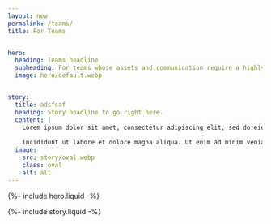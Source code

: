```yaml
---
layout: new
permalink: /teams/
title: For Teams


hero:
  heading: Teams headline
  subheading: For teams whose assets and communication require a highly secure connected network.
  image: hero/default.webp


story:
  title: adsfsaf
  heading: Story headline to go right here.
  content: |
    Lorem ipsum dolor sit amet, consectetur adipiscing elit, sed do eiusmod tempor incididunt ut labore et dolore magna aliqua. Ut enim ad minim veniam, quis nostrud exercitation ullamco laboris nisi ut aliquip ex
    
    incididunt ut labore et dolore magna aliqua. Ut enim ad minim veniam, quis nostrud exercitation ullamco laboris nisi ut aliquip ex
  image:
    src: story/oval.webp
    class: oval
    alt: alt
---
```


{%- include hero.liquid -%}

{%- include story.liquid -%}